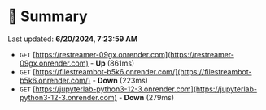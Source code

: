 # 📖 Summary
Last updated: **6/20/2024, 7:23:59 AM**

- `GET` [https://restreamer-09gx.onrender.com](https://restreamer-09gx.onrender.com) - **Up** (861ms)
- `GET` [https://filestreambot-b5k6.onrender.com/](https://filestreambot-b5k6.onrender.com/) - **Down** (223ms)
- `GET` [https://jupyterlab-python3-12-3.onrender.com](https://jupyterlab-python3-12-3.onrender.com) - **Down** (279ms)
